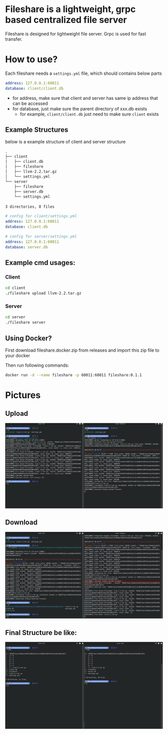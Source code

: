 # Fileshare is a lightweight, grpc based centralized file server
Fileshare is designed for lightweight file server. Grpc is used for fast transfer.

# How to use?
Each fileshare needs a `settings.yml` file, which should contains below parts

``` yaml
address: 127.0.0.1:60011
database: client/client.db
```

- for address, make sure that client and server has same ip address that can be accessed
- for database, just make sure the parent directory of xxx.db exists
    - for example, `client/client.db` just need to make sure `client` exists

## Example Structures
below is a example structure of client and server structure
```
.
├── client
│   ├── client.db
│   ├── fileshare
│   ├── llvm-2.2.tar.gz
│   └── settings.yml
└── server
    ├── fileshare
    ├── server.db
    └── settings.yml

3 directories, 8 files

```

``` yaml
# config for client/settings.yml
address: 127.0.0.1:60011
database: client.db
```
``` yaml
# config for server/settings.yml
address: 127.0.0.1:60011
database: server.db
```

## Example cmd usages:
### Client
``` sh
cd client
./fileshare upload llvm-2.2.tar.gz
```

### Server
``` sh
cd server
./fileshare server
```

## Using Docker?
First download fileshare.docker.zip from releases and import this zip file to your docker

Then run following commands:
``` sh
docker run -d --name fileshare -p 60011:60011 fileshare:0.1.1
```

# Pictures
## Upload
![](docs/pictures/upload.png)
## Download
![](docs/pictures/download.png)

## Final Structure be like:
![](docs/pictures/final-structure.png)

